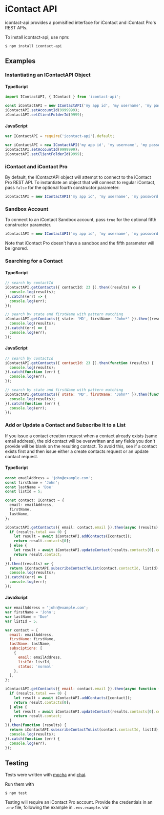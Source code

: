# iContact API

icontact-api provides a pomisified interface for iContact and iContact Pro's REST APIs.

To install icontact-api, use npm:

```
$ npm install icontact-api
```

## Examples

### Instantiating an IContactAPI Object

#### TypeScript
```typescript
import IContactAPI, { IContact } from 'icontact-api';

const iContactAPI = new IContactAPI('my app id', 'my username', 'my password');
iContactAPI.setAccountId(9999999);
iContactAPI.setClientFolderId(9999);
```

#### JavaScript
```javascript
var IContactAPI = require('icontact-api').default;

var iContactAPI = new IContactAPI('my app id', 'my username', 'my password');
iContactAPI.setAccountId(9999999);
iContactAPI.setClientFolderId(9999);
```

### iContact and iContact Pro

By default, the IContactAPI object will attempt to connect to the iContact Pro REST API. To instantiate an object that will connect to regular iContact, pass `false` for the optional fourth constructor parameter:

```javascript
iContactAPI = new IContactAPI('my app id', 'my username', 'my password', false);
```

### Sandbox Account

To connect to an iContact Sandbox account, pass `true` for the optional fifth constructor parameter.

```javascript
iContactAPI = new IContactAPI('my app id', 'my username', 'my password', false, true);
```

Note that iContact Pro doesn't have a sandbox and the fifth parameter will be ignored.

### Searching for a Contact

#### TypeScript

```typescript
// search by contactId
iContactAPI.getContacts({ contactId: 23 }).then((results) => {
  console.log(results);
}).catch((err) => {
  console.log(err);
});

// search by state and firstName with pattern matching
iContactAPI.getContacts({ state: 'MD', firstName: 'John*' }).then((results) => {
  console.log(results);
}).catch((err) => {
  console.log(err);
});
```

#### JavaScript

```javascript
// search by contactId
iContactAPI.getContacts({ contactId: 23 }).then(function (results) {
  console.log(results);
}).catch(function (err) {
  console.log(err);
});

// search by state and firstName with pattern matching
iContactAPI.getContacts({ state: 'MD', firstName: 'John*' }).then(function (results) {
  console.log(results);
}).catch(function (err) {
  console.log(err);
});
```

### Add or Update a Contact and Subscribe It to a List

If you issue a contact creation request when a contact already exists (same email address), the old contact will be overwritten and any fields you don't provide will be blank on the resulting contact. To avoid this, see if a contact exists first and then issue either a create contacts request or an update contact request.

#### TypeScript
```typescript
const emailAddress = 'john@example.com';
const firstName = 'John';
const lastName = 'Doe'
const listId = 5;

const contact: IContact = {
  email: emailAddress,
  firstName,
  lastName,
};

iContactAPI.getContacts({ email: contact.email }).then(async (results) => {
  if (results.total === 0) {
    let result = await iContactAPI.addContacts([contact]);
    return result.contacts[0];
  } else {
    let result = await iContactAPI.updateContact(results.contacts[0].contactId, contact);
    return result.contact;
  }
}).then((results) => {
  return iContactAPI.subscribeContactToList(contact.contactId, listId); 
  console.log(results);
}).catch((err) => {
  console.log(err);
});
```

#### JavaScript
```javascript
var emailAddress = 'john@example.com';
var firstName = 'John';
var lastName = 'Doe'
var listId = 5;

var contact = {
  email: emailAddress,
  firstName: firstName,
  lastName: lastName,
  subsciptions: [
    {
      email: emailAddress,
      listId: listId,
      status: 'normal'
    },
  ],
};

iContactAPI.getContacts({ email: contact.email }).then(async function (results) {
  if (results.total === 0) {
    let result = await iContactAPI.addContacts([contact]);
    return result.contacts[0];
  } else {
    let result = await iContactAPI.updateContact(results.contacts[0].contactId, contact);
    return result.contact;
  }
}).then(function (results) {
  return iContactAPI.subscribeContactToList(contact.contactId, listId); 
  console.log(results);
}).catch(function (err) {
  console.log(err);
});
```

## Testing

Tests were written with [mocha](https://www.npmjs.com/package/mocha) and [chai](https://www.npmjs.com/package/chai).

Run them with

```
$ npm test
```

Testing will require an iContact Pro account. Provide the credentials in an `.env` file, following the example in `.env.example`.  var 
